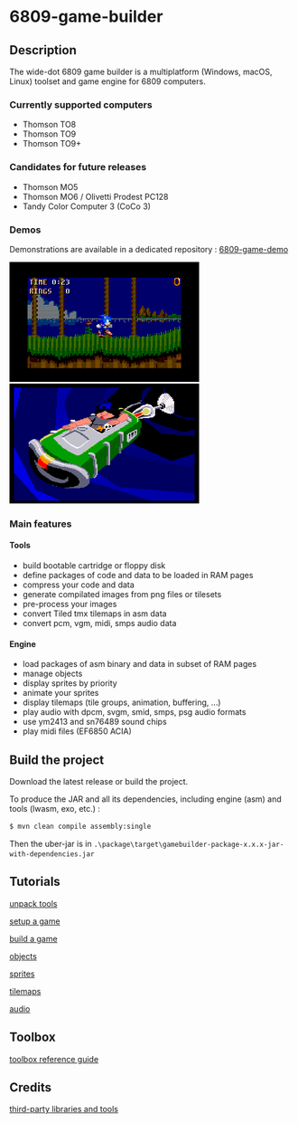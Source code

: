 # 6809-game-builder
## Description
The wide-dot 6809 game builder is a multiplatform (Windows, macOS, Linux) toolset and game engine for 6809 computers.

### Currently supported computers

- Thomson TO8
- Thomson TO9
- Thomson TO9+

### Candidates for future releases

- Thomson MO5
- Thomson MO6 / Olivetti Prodest PC128
- Tandy Color Computer 3 (CoCo 3)

### Demos

Demonstrations are available in a dedicated repository : [6809-game-demo]

![sonic2|336x212][sonic2] ![dott|336x212][dott] 

### Main features

#### Tools

- build bootable cartridge or floppy disk
- define packages of code and data to be loaded in RAM pages
- compress your code and data
- generate compilated images from png files or tilesets
- pre-process your images
- convert Tiled tmx tilemaps in asm data
- convert pcm, vgm, midi, smps audio data

#### Engine
- load packages of asm binary and data in subset of RAM pages
- manage objects
- display sprites by priority
- animate your sprites
- display tilemaps (tile groups, animation, buffering, ...)
- play audio with dpcm, svgm, smid, smps, psg audio formats
- use ym2413 and sn76489 sound chips
- play midi files (EF6850 ACIA)

## Build the project
Download the latest release or build the project.

To produce the JAR and all its dependencies, including engine (asm) and tools (lwasm, exo, etc.) :

```bash
$ mvn clean compile assembly:single
```

Then the uber-jar is in `.\package\target\gamebuilder-package-x.x.x-jar-with-dependencies.jar`

## Tutorials

[unpack tools][unpack-tools]

[setup a game][setup-a-game]

[build a game][build-a-game]

[objects][objects]

[sprites][sprites]

[tilemaps][tilemaps]

[audio][sprites]


## Toolbox

[toolbox reference guide][toolbox-reference]

## Credits

[third-party libraries and tools][credits]

[6809-game-demo]: https://github.com/wide-dot/6809-game-demo
[sonic2]: doc/demo.gif
[dott]: doc/demo2.gif
[unpack-tools]: doc/unpack-tools.md
[setup-a-game]: doc/setup-a-game.md
[build-a-game]: doc/build-a-game.md
[objects]: doc/objects.md
[sprites]: doc/sprites.md
[tilemaps]: doc/tilemaps.md
[audio]: doc/audio.md
[toolbox-reference]: doc/toolbox.md
[credits]: doc/credits.md